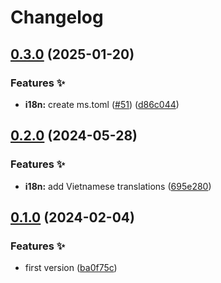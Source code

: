 # Changelog

## [0.3.0](https://github.com/hbstack/pwa-installer/compare/v0.2.0...v0.3.0) (2025-01-20)


### Features ✨

* **i18n:** create ms.toml ([#51](https://github.com/hbstack/pwa-installer/issues/51)) ([d86c044](https://github.com/hbstack/pwa-installer/commit/d86c044bd8e41346ddb9c4f043e301736f3f4930))

## [0.2.0](https://github.com/hbstack/pwa-installer/compare/v0.1.0...v0.2.0) (2024-05-28)


### Features ✨

* **i18n:** add Vietnamese translations ([695e280](https://github.com/hbstack/pwa-installer/commit/695e280f0614022f4e12865af5d9d064cb691371))

## [0.1.0](https://github.com/hbstack/pwa-installer/compare/v0.0.1...v0.1.0) (2024-02-04)


### Features ✨

* first version ([ba0f75c](https://github.com/hbstack/pwa-installer/commit/ba0f75c191263c44a57de0eebf6dddf8c30e4105))
